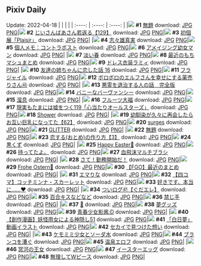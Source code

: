 ## Pixiv Daily
Update: 2022-04-18
|      |      |      |
| :----: | :----: | :----: |
|![](https://pixiv.microyu.workers.dev/c/240x480/img-master/img/2022/04/16/18/09/48/97664064_p0_master1200.jpg) **#1** [無題](https://www.pixiv.net/artworks/97664064) download: [JPG](https://pixiv.microyu.workers.dev/img-original/img/2022/04/16/18/09/48/97664064_p0.jpg) [PNG](https://pixiv.microyu.workers.dev/img-original/img/2022/04/16/18/09/48/97664064_p0.png)|![](https://pixiv.microyu.workers.dev/c/240x480/img-master/img/2022/04/16/10/52/40/97656886_p0_master1200.jpg) **#2** [じいさんばあさん若返る【129】](https://www.pixiv.net/artworks/97656886) download: [JPG](https://pixiv.microyu.workers.dev/img-original/img/2022/04/16/10/52/40/97656886_p0.jpg) [PNG](https://pixiv.microyu.workers.dev/img-original/img/2022/04/16/10/52/40/97656886_p0.png)|![](https://pixiv.microyu.workers.dev/c/240x480/img-master/img/2022/04/17/00/00/12/97673209_p0_master1200.jpg) **#3** [初個展「Plaisir」](https://www.pixiv.net/artworks/97673209) download: [JPG](https://pixiv.microyu.workers.dev/img-original/img/2022/04/17/00/00/12/97673209_p0.jpg) [PNG](https://pixiv.microyu.workers.dev/img-original/img/2022/04/17/00/00/12/97673209_p0.png)|
|![](https://pixiv.microyu.workers.dev/c/240x480/img-master/img/2022/04/16/00/00/11/97649200_p0_master1200.jpg) **#4** [志々雄真実](https://www.pixiv.net/artworks/97649200) download: [JPG](https://pixiv.microyu.workers.dev/img-original/img/2022/04/16/00/00/11/97649200_p0.jpg) [PNG](https://pixiv.microyu.workers.dev/img-original/img/2022/04/16/00/00/11/97649200_p0.png)|![](https://pixiv.microyu.workers.dev/c/240x480/img-master/img/2022/04/16/09/00/02/97655584_p0_master1200.jpg) **#5** [個人メモ：コントラポスト](https://www.pixiv.net/artworks/97655584) download: [JPG](https://pixiv.microyu.workers.dev/img-original/img/2022/04/16/09/00/02/97655584_p0.jpg) [PNG](https://pixiv.microyu.workers.dev/img-original/img/2022/04/16/09/00/02/97655584_p0.png)|![](https://pixiv.microyu.workers.dev/c/240x480/img-master/img/2022/04/16/16/43/13/97662458_p0_master1200.jpg) **#6** [アメイジング幼女マン](https://www.pixiv.net/artworks/97662458) download: [JPG](https://pixiv.microyu.workers.dev/img-original/img/2022/04/16/16/43/13/97662458_p0.jpg) [PNG](https://pixiv.microyu.workers.dev/img-original/img/2022/04/16/16/43/13/97662458_p0.png)|
|![](https://pixiv.microyu.workers.dev/c/240x480/img-master/img/2022/04/16/01/04/31/97650932_p0_master1200.jpg) **#7** [淡い春](https://www.pixiv.net/artworks/97650932) download: [JPG](https://pixiv.microyu.workers.dev/img-original/img/2022/04/16/01/04/31/97650932_p0.jpg) [PNG](https://pixiv.microyu.workers.dev/img-original/img/2022/04/16/01/04/31/97650932_p0.png)|![](https://pixiv.microyu.workers.dev/c/240x480/img-master/img/2022/04/16/18/04/04/97663956_p0_master1200.jpg) **#8** [最近のもちマシュまとめ](https://www.pixiv.net/artworks/97663956) download: [JPG](https://pixiv.microyu.workers.dev/img-original/img/2022/04/16/18/04/04/97663956_p0.jpg) [PNG](https://pixiv.microyu.workers.dev/img-original/img/2022/04/16/18/04/04/97663956_p0.png)|![](https://pixiv.microyu.workers.dev/c/240x480/img-master/img/2022/04/16/00/00/06/97649145_p0_master1200.jpg) **#9** [ドレス衣装ラミィ](https://www.pixiv.net/artworks/97649145) download: [JPG](https://pixiv.microyu.workers.dev/img-original/img/2022/04/16/00/00/06/97649145_p0.jpg) [PNG](https://pixiv.microyu.workers.dev/img-original/img/2022/04/16/00/00/06/97649145_p0.png)|
|![](https://pixiv.microyu.workers.dev/c/240x480/img-master/img/2022/04/16/00/00/39/97649313_p0_master1200.jpg) **#10** [友達の姉ちゃんに恋した話 16](https://www.pixiv.net/artworks/97649313) download: [JPG](https://pixiv.microyu.workers.dev/img-original/img/2022/04/16/00/00/39/97649313_p0.jpg) [PNG](https://pixiv.microyu.workers.dev/img-original/img/2022/04/16/00/00/39/97649313_p0.png)|![](https://pixiv.microyu.workers.dev/c/240x480/img-master/img/2022/04/16/00/00/06/97649147_p0_master1200.jpg) **#11** [フラジャイル](https://www.pixiv.net/artworks/97649147) download: [JPG](https://pixiv.microyu.workers.dev/img-original/img/2022/04/16/00/00/06/97649147_p0.jpg) [PNG](https://pixiv.microyu.workers.dev/img-original/img/2022/04/16/00/00/06/97649147_p0.png)|![](https://pixiv.microyu.workers.dev/c/240x480/img-master/img/2022/04/16/07/48/17/97654925_p0_master1200.jpg) **#12** [ボロボロのエルフさんを幸せにする薬売りさん㊸](https://www.pixiv.net/artworks/97654925) download: [JPG](https://pixiv.microyu.workers.dev/img-original/img/2022/04/16/07/48/17/97654925_p0.jpg) [PNG](https://pixiv.microyu.workers.dev/img-original/img/2022/04/16/07/48/17/97654925_p0.png)|
|![](https://pixiv.microyu.workers.dev/c/240x480/img-master/img/2022/04/16/00/01/45/97649388_p0_master1200.jpg) **#13** [悪霊を退治する人の話　完全版](https://www.pixiv.net/artworks/97649388) download: [JPG](https://pixiv.microyu.workers.dev/img-original/img/2022/04/16/00/01/45/97649388_p0.jpg) [PNG](https://pixiv.microyu.workers.dev/img-original/img/2022/04/16/00/01/45/97649388_p0.png)|![](https://pixiv.microyu.workers.dev/c/240x480/img-master/img/2022/04/16/00/04/05/97649480_p0_master1200.jpg) **#14** [バニーなバーヴァンシー](https://www.pixiv.net/artworks/97649480) download: [JPG](https://pixiv.microyu.workers.dev/img-original/img/2022/04/16/00/04/05/97649480_p0.jpg) [PNG](https://pixiv.microyu.workers.dev/img-original/img/2022/04/16/00/04/05/97649480_p0.png)|![](https://pixiv.microyu.workers.dev/c/240x480/img-master/img/2022/04/16/00/02/34/97649421_p0_master1200.jpg) **#15** [溜息](https://www.pixiv.net/artworks/97649421) download: [JPG](https://pixiv.microyu.workers.dev/img-original/img/2022/04/16/00/02/34/97649421_p0.jpg) [PNG](https://pixiv.microyu.workers.dev/img-original/img/2022/04/16/00/02/34/97649421_p0.png)|
|![](https://pixiv.microyu.workers.dev/c/240x480/img-master/img/2022/04/16/20/30/00/97667315_p0_master1200.jpg) **#16** [フルーツ大福](https://www.pixiv.net/artworks/97667315) download: [JPG](https://pixiv.microyu.workers.dev/img-original/img/2022/04/16/20/30/00/97667315_p0.jpg) [PNG](https://pixiv.microyu.workers.dev/img-original/img/2022/04/16/20/30/00/97667315_p0.png)|![](https://pixiv.microyu.workers.dev/c/240x480/img-master/img/2022/04/17/18/00/12/97690612_p0_master1200.jpg) **#17** [現実もたまには嘘をつく119「心当たりオールスターズ」](https://www.pixiv.net/artworks/97690612) download: [JPG](https://pixiv.microyu.workers.dev/img-original/img/2022/04/17/18/00/12/97690612_p0.jpg) [PNG](https://pixiv.microyu.workers.dev/img-original/img/2022/04/17/18/00/12/97690612_p0.png)|![](https://pixiv.microyu.workers.dev/c/240x480/img-master/img/2022/04/17/01/39/00/97676060_p0_master1200.jpg) **#18** [Shower](https://www.pixiv.net/artworks/97676060) download: [JPG](https://pixiv.microyu.workers.dev/img-original/img/2022/04/17/01/39/00/97676060_p0.jpg) [PNG](https://pixiv.microyu.workers.dev/img-original/img/2022/04/17/01/39/00/97676060_p0.png)|
|![](https://pixiv.microyu.workers.dev/c/240x480/img-master/img/2022/04/17/00/00/34/97673334_p0_master1200.jpg) **#19** [幼馴染が久々に再会したらお互い巨乳になってた【62】](https://www.pixiv.net/artworks/97673334) download: [JPG](https://pixiv.microyu.workers.dev/img-original/img/2022/04/17/00/00/34/97673334_p0.jpg) [PNG](https://pixiv.microyu.workers.dev/img-original/img/2022/04/17/00/00/34/97673334_p0.png)|![](https://pixiv.microyu.workers.dev/c/240x480/img-master/img/2022/04/16/23/15/20/97671864_p0_master1200.jpg) **#20** [surges](https://www.pixiv.net/artworks/97671864) download: [JPG](https://pixiv.microyu.workers.dev/img-original/img/2022/04/16/23/15/20/97671864_p0.jpg) [PNG](https://pixiv.microyu.workers.dev/img-original/img/2022/04/16/23/15/20/97671864_p0.png)|![](https://pixiv.microyu.workers.dev/c/240x480/img-master/img/2022/04/16/00/00/07/97649161_p0_master1200.jpg) **#21** [GLITTER](https://www.pixiv.net/artworks/97649161) download: [JPG](https://pixiv.microyu.workers.dev/img-original/img/2022/04/16/00/00/07/97649161_p0.jpg) [PNG](https://pixiv.microyu.workers.dev/img-original/img/2022/04/16/00/00/07/97649161_p0.png)|
|![](https://pixiv.microyu.workers.dev/c/240x480/img-master/img/2022/04/16/23/22/00/97672068_p0_master1200.jpg) **#22** [無題](https://www.pixiv.net/artworks/97672068) download: [JPG](https://pixiv.microyu.workers.dev/img-original/img/2022/04/16/23/22/00/97672068_p0.jpg) [PNG](https://pixiv.microyu.workers.dev/img-original/img/2022/04/16/23/22/00/97672068_p0.png)|![](https://pixiv.microyu.workers.dev/c/240x480/img-master/img/2022/04/17/12/00/09/97683337_p0_master1200.jpg) **#23** [恋する(おとめ)の作り方【3】](https://www.pixiv.net/artworks/97683337) download: [JPG](https://pixiv.microyu.workers.dev/img-original/img/2022/04/17/12/00/09/97683337_p0.jpg) [PNG](https://pixiv.microyu.workers.dev/img-original/img/2022/04/17/12/00/09/97683337_p0.png)|![](https://pixiv.microyu.workers.dev/c/240x480/img-master/img/2022/04/16/12/00/20/97657892_p0_master1200.jpg) **#24** [黒くず](https://www.pixiv.net/artworks/97657892) download: [JPG](https://pixiv.microyu.workers.dev/img-original/img/2022/04/16/12/00/20/97657892_p0.jpg) [PNG](https://pixiv.microyu.workers.dev/img-original/img/2022/04/16/12/00/20/97657892_p0.png)|
|![](https://pixiv.microyu.workers.dev/c/240x480/img-master/img/2022/04/17/11/17/32/97682565_p0_master1200.jpg) **#25** [Happy Easter🍳](https://www.pixiv.net/artworks/97682565) download: [JPG](https://pixiv.microyu.workers.dev/img-original/img/2022/04/17/11/17/32/97682565_p0.jpg) [PNG](https://pixiv.microyu.workers.dev/img-original/img/2022/04/17/11/17/32/97682565_p0.png)|![](https://pixiv.microyu.workers.dev/c/240x480/img-master/img/2022/04/16/00/00/06/97649152_p0_master1200.jpg) **#26** [待ってたよ。](https://www.pixiv.net/artworks/97649152) download: [JPG](https://pixiv.microyu.workers.dev/img-original/img/2022/04/16/00/00/06/97649152_p0.jpg) [PNG](https://pixiv.microyu.workers.dev/img-original/img/2022/04/16/00/00/06/97649152_p0.png)|![](https://pixiv.microyu.workers.dev/c/240x480/img-master/img/2022/04/17/10/00/06/97681361_p0_master1200.jpg) **#27** [血飛沫マルチブラシ](https://www.pixiv.net/artworks/97681361) download: [JPG](https://pixiv.microyu.workers.dev/img-original/img/2022/04/17/10/00/06/97681361_p0.jpg) [PNG](https://pixiv.microyu.workers.dev/img-original/img/2022/04/17/10/00/06/97681361_p0.png)|
|![](https://pixiv.microyu.workers.dev/c/240x480/img-master/img/2022/04/16/19/04/57/97665259_p0_master1200.jpg) **#28** [さて！勤務開始だ！](https://www.pixiv.net/artworks/97665259) download: [JPG](https://pixiv.microyu.workers.dev/img-original/img/2022/04/16/19/04/57/97665259_p0.jpg) [PNG](https://pixiv.microyu.workers.dev/img-original/img/2022/04/16/19/04/57/97665259_p0.png)|![](https://pixiv.microyu.workers.dev/c/240x480/img-master/img/2022/04/17/19/08/05/97692412_p0_master1200.jpg) **#29** [Frohe Ostern🐰](https://www.pixiv.net/artworks/97692412) download: [JPG](https://pixiv.microyu.workers.dev/img-original/img/2022/04/17/19/08/05/97692412_p0.jpg) [PNG](https://pixiv.microyu.workers.dev/img-original/img/2022/04/17/19/08/05/97692412_p0.png)|![](https://pixiv.microyu.workers.dev/c/240x480/img-master/img/2022/04/16/09/10/17/97655685_p0_master1200.jpg) **#30** [【FGO】最近のまとめ](https://www.pixiv.net/artworks/97655685) download: [JPG](https://pixiv.microyu.workers.dev/img-original/img/2022/04/16/09/10/17/97655685_p0.jpg) [PNG](https://pixiv.microyu.workers.dev/img-original/img/2022/04/16/09/10/17/97655685_p0.png)|
|![](https://pixiv.microyu.workers.dev/c/240x480/img-master/img/2022/04/16/00/01/06/97649351_p0_master1200.jpg) **#31** [エマりな](https://www.pixiv.net/artworks/97649351) download: [JPG](https://pixiv.microyu.workers.dev/img-original/img/2022/04/16/00/01/06/97649351_p0.jpg) [PNG](https://pixiv.microyu.workers.dev/img-original/img/2022/04/16/00/01/06/97649351_p0.png)|![](https://pixiv.microyu.workers.dev/c/240x480/img-master/img/2022/04/16/19/03/33/97665223_p0_master1200.jpg) **#32** [【四コマ】コッチミンナ・スカーレット](https://www.pixiv.net/artworks/97665223) download: [JPG](https://pixiv.microyu.workers.dev/img-original/img/2022/04/16/19/03/33/97665223_p0.jpg) [PNG](https://pixiv.microyu.workers.dev/img-original/img/2022/04/16/19/03/33/97665223_p0.png)|![](https://pixiv.microyu.workers.dev/c/240x480/img-master/img/2022/04/16/01/01/11/97650851_p0_master1200.jpg) **#33** [好きです、本当に……❤️](https://www.pixiv.net/artworks/97650851) download: [JPG](https://pixiv.microyu.workers.dev/img-original/img/2022/04/16/01/01/11/97650851_p0.jpg) [PNG](https://pixiv.microyu.workers.dev/img-original/img/2022/04/16/01/01/11/97650851_p0.png)|
|![](https://pixiv.microyu.workers.dev/c/240x480/img-master/img/2022/04/17/18/50/12/97691932_p0_master1200.jpg) **#34** [ついログ㊼【ぐだエレ】](https://www.pixiv.net/artworks/97691932) download: [JPG](https://pixiv.microyu.workers.dev/img-original/img/2022/04/17/18/50/12/97691932_p0.jpg) [PNG](https://pixiv.microyu.workers.dev/img-original/img/2022/04/17/18/50/12/97691932_p0.png)|![](https://pixiv.microyu.workers.dev/c/240x480/img-master/img/2022/04/16/20/09/03/97666824_p0_master1200.jpg) **#35** [百合キスなどなど](https://www.pixiv.net/artworks/97666824) download: [JPG](https://pixiv.microyu.workers.dev/img-original/img/2022/04/16/20/09/03/97666824_p0.jpg) [PNG](https://pixiv.microyu.workers.dev/img-original/img/2022/04/16/20/09/03/97666824_p0.png)|![](https://pixiv.microyu.workers.dev/c/240x480/img-master/img/2022/04/16/00/14/54/97649818_p0_master1200.jpg) **#36** [禁じ手](https://www.pixiv.net/artworks/97649818) download: [JPG](https://pixiv.microyu.workers.dev/img-original/img/2022/04/16/00/14/54/97649818_p0.jpg) [PNG](https://pixiv.microyu.workers.dev/img-original/img/2022/04/16/00/14/54/97649818_p0.png)|
|![](https://pixiv.microyu.workers.dev/c/240x480/img-master/img/2022/04/17/00/00/07/97673149_p0_master1200.jpg) **#37** [🖤](https://www.pixiv.net/artworks/97673149) download: [JPG](https://pixiv.microyu.workers.dev/img-original/img/2022/04/17/00/00/07/97673149_p0.jpg) [PNG](https://pixiv.microyu.workers.dev/img-original/img/2022/04/17/00/00/07/97673149_p0.png)|![](https://pixiv.microyu.workers.dev/c/240x480/img-master/img/2022/04/17/00/22/37/97674220_p0_master1200.jpg) **#38** [夢グッズ](https://www.pixiv.net/artworks/97674220) download: [JPG](https://pixiv.microyu.workers.dev/img-original/img/2022/04/17/00/22/37/97674220_p0.jpg) [PNG](https://pixiv.microyu.workers.dev/img-original/img/2022/04/17/00/22/37/97674220_p0.png)|![](https://pixiv.microyu.workers.dev/c/240x480/img-master/img/2022/04/16/13/30/50/97659340_p0_master1200.jpg) **#39** [青春少女影酱:D](https://www.pixiv.net/artworks/97659340) download: [JPG](https://pixiv.microyu.workers.dev/img-original/img/2022/04/16/13/30/50/97659340_p0.jpg) [PNG](https://pixiv.microyu.workers.dev/img-original/img/2022/04/16/13/30/50/97659340_p0.png)|
|![](https://pixiv.microyu.workers.dev/c/240x480/img-master/img/2022/04/17/20/00/01/97693794_p0_master1200.jpg) **#40** [【創作漫画】妖怪雨女による神隠し51](https://www.pixiv.net/artworks/97693794) download: [JPG](https://pixiv.microyu.workers.dev/img-original/img/2022/04/17/20/00/01/97693794_p0.jpg) [PNG](https://pixiv.microyu.workers.dev/img-original/img/2022/04/17/20/00/01/97693794_p0.png)|![](https://pixiv.microyu.workers.dev/c/240x480/img-master/img/2022/04/17/00/00/08/97673171_p0_master1200.jpg) **#41** [「白日夢」動画イラスト](https://www.pixiv.net/artworks/97673171) download: [JPG](https://pixiv.microyu.workers.dev/img-original/img/2022/04/17/00/00/08/97673171_p0.jpg) [PNG](https://pixiv.microyu.workers.dev/img-original/img/2022/04/17/00/00/08/97673171_p0.png)|![](https://pixiv.microyu.workers.dev/c/240x480/img-master/img/2022/04/17/19/19/46/97692724_p0_master1200.jpg) **#42** [セカイで見つけた想い](https://www.pixiv.net/artworks/97692724) download: [JPG](https://pixiv.microyu.workers.dev/img-original/img/2022/04/17/19/19/46/97692724_p0.jpg) [PNG](https://pixiv.microyu.workers.dev/img-original/img/2022/04/17/19/19/46/97692724_p0.png)|
|![](https://pixiv.microyu.workers.dev/c/240x480/img-master/img/2022/04/17/00/00/15/97673230_p0_master1200.jpg) **#43** [ケモミミ少女とソーダ水](https://www.pixiv.net/artworks/97673230) download: [JPG](https://pixiv.microyu.workers.dev/img-original/img/2022/04/17/00/00/15/97673230_p0.jpg) [PNG](https://pixiv.microyu.workers.dev/img-original/img/2022/04/17/00/00/15/97673230_p0.png)|![](https://pixiv.microyu.workers.dev/c/240x480/img-master/img/2022/04/16/17/19/18/97663062_p0_master1200.jpg) **#44** [ブランコを漕ぐ](https://www.pixiv.net/artworks/97663062) download: [JPG](https://pixiv.microyu.workers.dev/img-original/img/2022/04/16/17/19/18/97663062_p0.jpg) [PNG](https://pixiv.microyu.workers.dev/img-original/img/2022/04/16/17/19/18/97663062_p0.png)|![](https://pixiv.microyu.workers.dev/c/240x480/img-master/img/2022/04/17/00/00/01/97673104_p0_master1200.jpg) **#45** [温泉エロフ](https://www.pixiv.net/artworks/97673104) download: [JPG](https://pixiv.microyu.workers.dev/img-original/img/2022/04/17/00/00/01/97673104_p0.jpg) [PNG](https://pixiv.microyu.workers.dev/img-original/img/2022/04/17/00/00/01/97673104_p0.png)|
|![](https://pixiv.microyu.workers.dev/c/240x480/img-master/img/2022/04/16/09/24/25/97655836_p0_master1200.jpg) **#46** [冥河の王女](https://www.pixiv.net/artworks/97655836) download: [JPG](https://pixiv.microyu.workers.dev/img-original/img/2022/04/16/09/24/25/97655836_p0.jpg) [PNG](https://pixiv.microyu.workers.dev/img-original/img/2022/04/16/09/24/25/97655836_p0.png)|![](https://pixiv.microyu.workers.dev/c/240x480/img-master/img/2022/04/17/20/30/00/97694706_p0_master1200.jpg) **#47** [イースターエッグ](https://www.pixiv.net/artworks/97694706) download: [JPG](https://pixiv.microyu.workers.dev/img-original/img/2022/04/17/20/30/00/97694706_p0.jpg) [PNG](https://pixiv.microyu.workers.dev/img-original/img/2022/04/17/20/30/00/97694706_p0.png)|![](https://pixiv.microyu.workers.dev/c/240x480/img-master/img/2022/04/16/00/00/08/97649168_p0_master1200.jpg) **#48** [無理してWピース](https://www.pixiv.net/artworks/97649168) download: [JPG](https://pixiv.microyu.workers.dev/img-original/img/2022/04/16/00/00/08/97649168_p0.jpg) [PNG](https://pixiv.microyu.workers.dev/img-original/img/2022/04/16/00/00/08/97649168_p0.png)|
